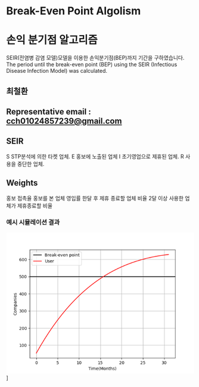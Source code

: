 # Break-Even Point Algolism
# 손익 분기점 알고리즘

SEIR(전염병 감염 모델)모델을 이용한 손익분기점(BEP)까지 기간을 구하였습니다.
The period until the break-even point (BEP) using the SEIR (Infectious Disease Infection Model) was calculated.

## 최철환
## Representative email : cch01024857239@gmail.com

## SEIR
S STP분석에 의한 타켓 업체. 
E 홍보에 노출된 업체 
I 초기영업으로 제휴된 업체.
R 사용을 중단한 업체.

## Weights 
홍보 접촉율 
홍보를 본 업체 영입률
한달 후 제휴 종료할 업체 비율 
2달 이상 사용한 업체가 제휴종료할 비율

### 예시 시뮬레이션 결과 

![Site Label](https://github.com/cch230/Duration-to-BEP-using-the-SEIR-Model-Infectious-Disease-Symptom-Model-/blob/master/Figure_1.png)]

